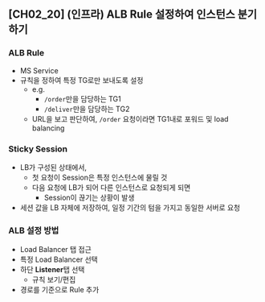 ## [CH02_20] (인프라) ALB Rule 설정하여 인스턴스 분기하기

### ALB Rule
- MS Service
- 규칙을 정하여 특정 TG로만 보내도록 설정
  - e.g.
    - `/order`만을 담당하는 TG1
    - `/deliver`만을 담당하는 TG2
  - URL을 보고 판단하여, `/order` 요청이라면 TG1내로 포워드 및 load balancing

### Sticky Session
- LB가 구성된 상태에서,
  - 첫 요청이 Session은 특정 인스턴스에 물릴 것
  - 다음 요청에 LB가 되어 다른 인스턴스로 요청되게 되면
    - Session이 끊기는 상황이 발생
- 세션 값을 LB 자체에 저장하여, 일정 기간의 텀을 가지고 동일한 서버로 요청

### ALB 설정 방법
- Load Balancer 탭 접근
- 특정 Load Balancer 선택
- 하단 **Listener**탭 선택
  - 규칙 보기/편집
- 경로를 기준으로 Rule 추가
